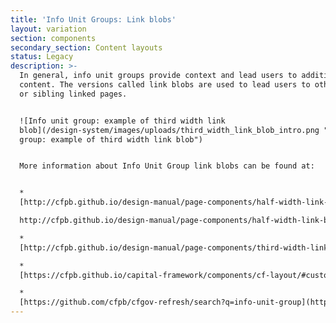 ```yaml
---
title: 'Info Unit Groups: Link blobs'
layout: variation
section: components
secondary_section: Content layouts
status: Legacy
description: >-
  In general, info unit groups provide context and lead users to additional
  content. The versions called link blobs are used to lead users to other deeper
  or sibling linked pages.


  ![Info unit group: example of third width link
  blob](/design-system/images/uploads/third_width_link_blob_intro.png "Info unit
  group: example of third width link blob")


  More information about Info Unit Group link blobs can be found at:


  *
  [http://cfpb.github.io/design-manual/page-components/half-width-link-blob.html](

  http://cfpb.github.io/design-manual/page-components/half-width-link-blob.html)

  *
  [http://cfpb.github.io/design-manual/page-components/third-width-link-blob.html](http://cfpb.github.io/design-manual/page-components/third-width-link-blob.html)

  *
  [https://cfpb.github.io/capital-framework/components/cf-layout/#custom-content-layouts](https://cfpb.github.io/capital-framework/components/cf-layout/#custom-content-layouts)

  *
  [https://github.com/cfpb/cfgov-refresh/search?q=info-unit-group](https://github.com/cfpb/cfgov-refresh/search?q=info-unit-group)
---
```


